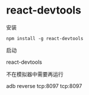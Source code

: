 # react-devtools


安装

    npm install -g react-devtools

启动

  react-devtools

不在模拟器中需要再运行

  adb reverse tcp:8097 tcp:8097
